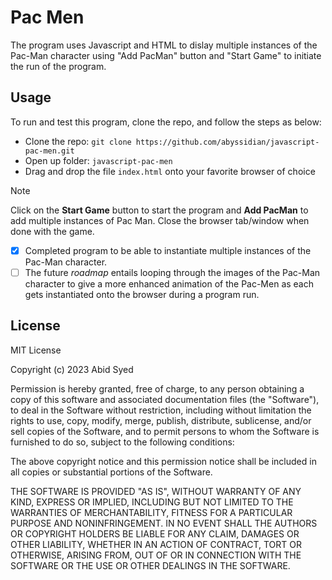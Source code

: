 # Pac Men
The program uses Javascript and HTML to dislay multiple instances of the Pac-Man character using "Add PacMan" button and "Start Game" to initiate the run of the program.

## Usage
To run and test this program, clone the repo, and follow the steps as below:

- Clone the repo: `git clone https://github.com/abyssidian/javascript-pac-men.git`
- Open up folder: `javascript-pac-men`
- Drag and drop the file `index.html` onto your favorite browser of choice
> [!NOTE]
> Click on the **Start Game** button to start the program and **Add PacMan** to add multiple instances of Pac Man. Close the browser tab/window when done with the game.

- [x] Completed program to be able to instantiate multiple instances of the Pac-Man character.
- [ ] The future *roadmap* entails looping through the images of the Pac-Man character to give a more enhanced animation of the Pac-Men as each gets instantiated onto the browser during a program run.

## License
MIT License

Copyright (c) 2023 Abid Syed

Permission is hereby granted, free of charge, to any person obtaining a copy of this software and associated documentation files (the "Software"), to deal in the Software without restriction, including without limitation the rights to use, copy, modify, merge, publish, distribute, sublicense, and/or sell copies of the Software, and to permit persons to whom the Software is
furnished to do so, subject to the following conditions:

The above copyright notice and this permission notice shall be included in all copies or substantial portions of the Software.

THE SOFTWARE IS PROVIDED "AS IS", WITHOUT WARRANTY OF ANY KIND, EXPRESS OR IMPLIED, INCLUDING BUT NOT LIMITED TO THE WARRANTIES OF MERCHANTABILITY, FITNESS FOR A PARTICULAR PURPOSE AND NONINFRINGEMENT. IN NO EVENT SHALL THE AUTHORS OR COPYRIGHT HOLDERS BE LIABLE FOR ANY CLAIM, DAMAGES OR OTHER LIABILITY, WHETHER IN AN ACTION OF CONTRACT, TORT OR OTHERWISE, ARISING FROM, OUT OF OR IN CONNECTION WITH THE SOFTWARE OR THE USE OR OTHER DEALINGS IN THE SOFTWARE.